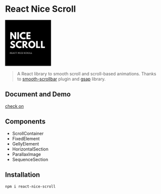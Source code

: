 # React Nice Scroll

<img src="./img/ns.png" alt="React Nice Scroll" width="150"/>

> A React library to smooth scroll and scroll-based animations.
> Thanks to [smooth-scrollbar](https://github.com/idiotWu/smooth-scrollbar) plugin and [gsap](https://github.com/greensock/GSAP) library.

## Document and Demo

[check on](https://react-nice-scroll-docs.vercel.app/)

## Components

- ScrollContainer
- FixedElement
- GellyElement
- HorizontalSection
- ParallaxImage
- SequenceSection

## Installation

```bash
npm i react-nice-scroll
```
